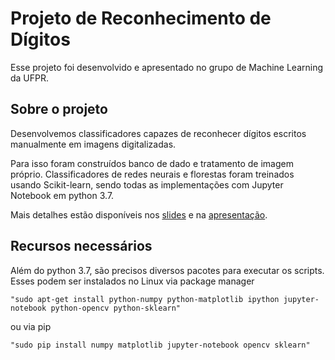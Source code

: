 # Projeto de Reconhecimento de Dígitos

Esse projeto foi desenvolvido e apresentado no grupo de Machine Learning da UFPR.

## Sobre o projeto

Desenvolvemos classificadores capazes de reconhecer dígitos escritos manualmente em imagens digitalizadas.

Para isso foram construídos banco de dado e tratamento de imagem próprio. Classificadores de redes neurais e florestas foram treinados usando Scikit-learn, sendo todas as implementações com Jupyter Notebook em python 3.7.

Mais detalhes estão disponíveis nos [slides](https://github.com/Egmara/Machine-Learning-Projeto-UFPR-Reconhecimento-de-algarismos/blob/master/SlidesApresentacao.pdf) e na [apresentação](https://github.com/Egmara/Machine-Learning-Projeto-UFPR-Reconhecimento-de-algarismos/blob/master/Apresentacao.ipynb).

## Recursos necessários

Além do python 3.7, são precisos diversos pacotes para executar os scripts. Esses podem ser instalados no Linux via package manager

    "sudo apt-get install python-numpy python-matplotlib ipython jupyter-notebook python-opencv python-sklearn"

ou via pip

    "sudo pip install numpy matplotlib jupyter-notebook opencv sklearn"
